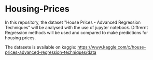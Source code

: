 # Housing-Prices
In this repository, the dataset "House Prices - Advanced Regression Techniques" will be analysed with the use of jupyter notebook.
Diffrernt Regression methods will be used and compared to make predictions for housing prices.

The datasete is available on kaggle: https://www.kaggle.com/c/house-prices-advanced-regression-techniques/data
